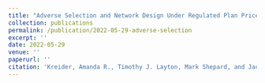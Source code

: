 ```yaml
---
title: "Adverse Selection and Network Design Under Regulated Plan Prices: Evidence From Medicaid"
collection: publications
permalink: /publication/2022-05-29-adverse-selection
excerpt: ''
date: 2022-05-29
venue: ''
paperurl: ''
citation: 'Kreider, Amanda R., Timothy J. Layton, Mark Shepard, and Jacob Wallace. 2022. &quot;Adverse Selection and Network Design Under Regulated Plan Prices: Evidence From Medicaid.&quot; Working Paper.'
---
```



